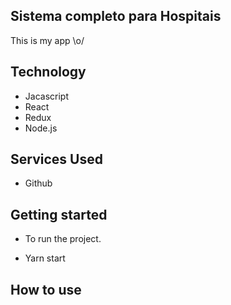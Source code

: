 ## Sistema completo para Hospitais
This is my app \o/ 

## Technology 

* Jacascript
* React
* Redux
* Node.js

## Services Used
* Github

## Getting started
  
* To run the project.
- Yarn start

## How to use



